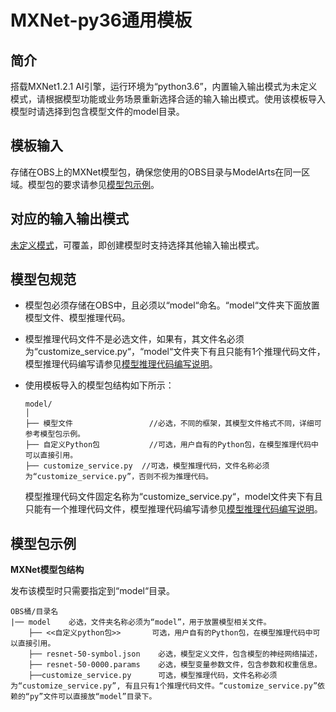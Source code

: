 # MXNet-py36通用模板<a name="modelarts_23_0164"></a>

## 简介<a name="section17644758143116"></a>

搭载MXNet1.2.1 AI引擎，运行环境为“python3.6”，内置输入输出模式为未定义模式，请根据模型功能或业务场景重新选择合适的输入输出模式。使用该模板导入模型时请选择到包含模型文件的model目录。

## 模板输入<a name="section1287913116322"></a>

存储在OBS上的MXNet模型包，确保您使用的OBS目录与ModelArts在同一区域。模型包的要求请参见[模型包示例](#section164016197320)。

## 对应的输入输出模式<a name="section157592853210"></a>

[未定义模式](未定义模式.md)，可覆盖，即创建模型时支持选择其他输入输出模式。

## 模型包规范<a name="section856341533214"></a>

-   模型包必须存储在OBS中，且必须以“model“命名。“model“文件夹下面放置模型文件、模型推理代码。
-   模型推理代码文件不是必选文件，如果有，其文件名必须为“customize\_service.py“，“model“文件夹下有且只能有1个推理代码文件，模型推理代码编写请参见[模型推理代码编写说明](模型推理代码编写说明.md)。

-   使用模板导入的模型包结构如下所示：

    ```
    model/
    │
    ├── 模型文件                 //必选，不同的框架，其模型文件格式不同，详细可参考模型包示例。
    ├── 自定义Python包           //可选，用户自有的Python包，在模型推理代码中可以直接引用。
    ├── customize_service.py  //可选，模型推理代码，文件名称必须为“customize_service.py”，否则不视为推理代码。
    ```

    模型推理代码文件固定名称为“customize\_service.py“，model文件夹下有且只能有一个推理代码文件，模型推理代码编写请参见[模型推理代码编写说明](模型推理代码编写说明.md)。


## 模型包示例<a name="section164016197320"></a>

**MXNet模型包结构**

发布该模型时只需要指定到“model“目录。

```
OBS桶/目录名
|── model    必选，文件夹名称必须为“model”，用于放置模型相关文件。
    ├── <<自定义python包>>       可选，用户自有的Python包，在模型推理代码中可以直接引用。
    ├── resnet-50-symbol.json    必选，模型定义文件，包含模型的神经网络描述，
    ├── resnet-50-0000.params    必选，模型变量参数文件，包含参数和权重信息。
    ├──customize_service.py      可选，模型推理代码，文件名称必须为“customize_service.py”, 有且只有1个推理代码文件。“customize_service.py”依赖的“py”文件可以直接放“model”目录下。
```

